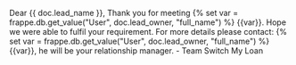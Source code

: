 Dear {{ doc.lead_name }}, Thank you for meeting {% set var = frappe.db.get_value("User", doc.lead_owner, "full_name") %} {{var}}. Hope we were able to fulfil your requirement. For more details please contact: {% set var = frappe.db.get_value("User", doc.lead_owner, "full_name") %} {{var}}, he will be your relationship manager. - Team Switch My Loan
